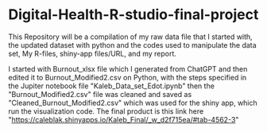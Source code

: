 # Digital-Health-R-studio-final-project
This Repository will be a compilation of my raw data file that I started with, the updated dataset with python and the codes used to manipulate the data set, My R-files, shiny-app files/URL, and my report.

I started with Burnout_xlsx file which I generated from ChatGPT and then edited it to Burnout_Modified2.csv on Python, with the steps specified in the Jupiter notebook file "Kaleb_Data_set_Edot.ipynb" then the "Burnout_Modified2.csv" file was cleaned and saved as "Cleaned_Burnout_Modified2.csv" which was used for the shiny app, which run the visualization code. The final product is this link here "https://caleblak.shinyapps.io/Kaleb_Final/_w_d2f715ea/#tab-4562-3"
